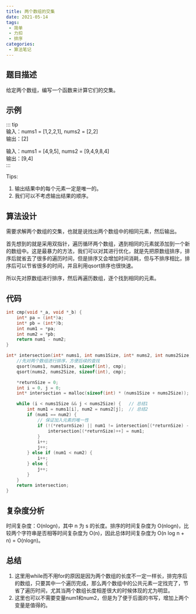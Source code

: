```yaml
---
title: 两个数组的交集
date: 2021-05-14
tags:
 - 简单
 - 力扣
 - 排序
categories:
 - 算法笔记
---
```


## 题目描述
给定两个数组，编写一个函数来计算它们的交集。

## 示例
::: tip  
输入：nums1 = [1,2,2,1], nums2 = [2,2]  
输出：[2]  

输入：nums1 = [4,9,5], nums2 = [9,4,9,8,4]  
输出：[9,4]  
:::  

Tips:      
1. 输出结果中的每个元素一定是唯一的。  
2. 我们可以不考虑输出结果的顺序。  

## 算法设计
需要求解两个数组的交集，也就是说找出两个数组中的相同元素，然后输出。

首先想到的就是采用双指针，遍历循环两个数组，遇到相同的元素就添加到一个新的数组中。这是最暴力的方法，我们可以对其进行优化，就是先把原数组排序，排序后就省去了很多的遍历时间，但是排序又会增加时间消耗，但与不排序相比，排序后可以节省很多的时间，并且利用qsort排序也很快速。

所以先对原数组进行排序，然后再遍历数组，逐个找到相同的元素。

## 代码
```c
int cmp(void *_a, void *_b) {
    int* pa = (int*)a;
    int* pb = (int*)b;
    int num1 = *pa;
    int num2 = *pb;
    return num1 - num2;
}

int* intersection(int* nums1, int nums1Size, int* nums2, int nums2Size, int* returnSize) {
    //先对两个数组进行排序，方便后续的查找
    qsort(nums1, nums1Size, sizeof(int), cmp);
    qsort(nums2, nums2Size, sizeof(int), cmp);

    *returnSize = 0;
    int i = 0, j = 0;
    int* intersection = malloc(sizeof(int) * (nums1Size + nums2Size));

    while (i < nums1Size && j < nums2Size) {   // 总结1
        int num1 = nums1[i], num2 = nums2[j];  // 总结2
        if (num1 == num2) {
            // 保证加入元素的唯一性
            if (!(*returnSize) || num1 != intersection[(*returnSize) - 1]) {
                intersection[(*returnSize)++] = num1;
            }
            i++;
            j++;
        } else if (num1 < num2) {
            i++;
        } else {
            j++;
        }
    }
    return intersection;
}
```

## 复杂度分析     
时间复杂度：O(nlogn)，其中 n 为 s 的长度。排序的时间复杂度为 O(nlogn)，比较两个字符串是否相等时间复杂度为 O(n)，因此总体时间复杂度为 O(n log n + n) = O(nlogn)。

## 总结
1. 这里用while而不用for的原因是因为两个数组的长度不一定一样长，排完序后的数组，只要其中一个遍历完成，那么两个数组中的公共元素一定找完了，节省了遍历时间，尤其当两个数组长度相差很大的时候体现的尤为明显。  
2. 这里也可以不需要变量num1和num2，但是为了便于后面的书写，增加上两个变量是值得的。